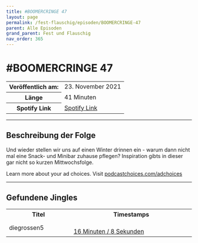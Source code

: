 ```yaml
---
title: #BOOMERCRINGE 47
layout: page
permalink: /fest-flauschig/episoden/BOOMERCRINGE-47
parent: Alle Episoden
grand_parent: Fest und Flauschig
nav_order: 365
---
```


# #BOOMERCRINGE 47
<table class="resp-table dcf-table dcf-table-responsive dcf-table-bordered dcf-table-striped dcf-w-100%">
                    <tbody>
                        <tr>
                            <th scope="row">Veröffentlich am:</th>
                            <td data-label="Veröffentlich am:">23. November 2021</td>
                        </tr>
                        <tr>
                            <th scope="row">Länge </th>
                            <td data-label="Länge ">41 Minuten</td>
                        </tr><tr>
                                <th scope="row">Spotify Link</th>
                                <td data-label="Spotify Link"><a href="https://open.spotify.com/episode/2XTlY70UDJbocXmt2xeqPS">Spotify Link</a></td>
                            </tr></tbody>
                </table>

***

## Beschreibung der Folge

<div>
<p>Und wieder stellen wir uns auf einen Winter drinnen ein - warum dann nicht mal eine Snack- und Minibar zuhause pflegen? Inspiration gibts in dieser gar nicht so kurzen Mittwochsfolge.</p><p> </p><p>Learn more about your ad choices. Visit <a href="https://podcastchoices.com/adchoices">podcastchoices.com/adchoices</a></p>  
</div>

***

## Gefundene Jingles

<table style="display: table;">
                                    <tr>
                                        <th class="tableColumnTitle">Titel</th>
                                        <th class="tableColumnTimestamps">Timestamps</th>
                                    </tr>
                                    <tr>
                                <td markdown="span"  class="tableColumnTitle">diegrossen5</td>
                                <td markdown="span" class="tableColumnTimestamps">
                                <br>
                                <a href="https://open.spotify.com/episode/2XTlY70UDJbocXmt2xeqPS?t=968">
                                16 Minuten / 8 Sekunden</a>
                                </td></tr></table>